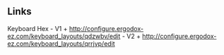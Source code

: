 ## Links
Keyboard Hex
    - V1
        + http://configure.ergodox-ez.com/keyboard_layouts/qdzwbv/edit
    - V2
        + http://configure.ergodox-ez.com/keyboard_layouts/qrrjvp/edit

